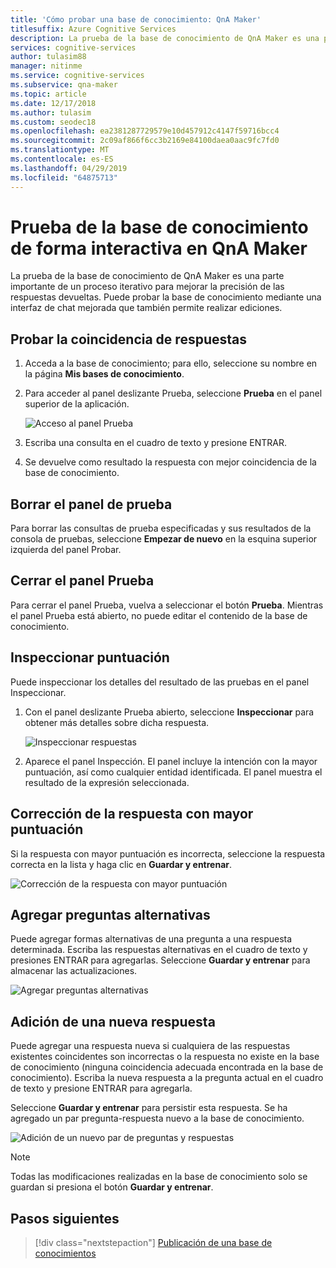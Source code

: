 ```yaml
---
title: 'Cómo probar una base de conocimiento: QnA Maker'
titlesuffix: Azure Cognitive Services
description: La prueba de la base de conocimiento de QnA Maker es una parte importante de un proceso iterativo para mejorar la precisión de las respuestas devueltas. Puede probar la base de conocimiento mediante una interfaz de chat mejorada que también permite realizar ediciones.
services: cognitive-services
author: tulasim88
manager: nitinme
ms.service: cognitive-services
ms.subservice: qna-maker
ms.topic: article
ms.date: 12/17/2018
ms.author: tulasim
ms.custom: seodec18
ms.openlocfilehash: ea2381287729579e10d457912c4147f59716bcc4
ms.sourcegitcommit: 2c09af866f6cc3b2169e84100daea0aac9fc7fd0
ms.translationtype: MT
ms.contentlocale: es-ES
ms.lasthandoff: 04/29/2019
ms.locfileid: "64875713"
---
```

# <a name="test-your-knowledge-base-interactively-in-qna-maker"></a>Prueba de la base de conocimiento de forma interactiva en QnA Maker

La prueba de la base de conocimiento de QnA Maker es una parte importante de un proceso iterativo para mejorar la precisión de las respuestas devueltas. Puede probar la base de conocimiento mediante una interfaz de chat mejorada que también permite realizar ediciones.

## <a name="test-answer-matching"></a>Probar la coincidencia de respuestas

1.  Acceda a la base de conocimiento; para ello, seleccione su nombre en la página **Mis bases de conocimiento**.
2.  Para acceder al panel deslizante Prueba, seleccione **Prueba** en el panel superior de la aplicación.

    ![Acceso al panel Prueba](../media/qnamaker-how-to-test-kb/access-test.png)

3.  Escriba una consulta en el cuadro de texto y presione ENTRAR.

4.  Se devuelve como resultado la respuesta con mejor coincidencia de la base de conocimiento.

## <a name="clear-test-panel"></a>Borrar el panel de prueba

Para borrar las consultas de prueba especificadas y sus resultados de la consola de pruebas, seleccione **Empezar de nuevo** en la esquina superior izquierda del panel Probar.

## <a name="close-test-panel"></a>Cerrar el panel Prueba

Para cerrar el panel Prueba, vuelva a seleccionar el botón **Prueba**. Mientras el panel Prueba está abierto, no puede editar el contenido de la base de conocimiento.

## <a name="inspect-score"></a>Inspeccionar puntuación

Puede inspeccionar los detalles del resultado de las pruebas en el panel Inspeccionar.

1.  Con el panel deslizante Prueba abierto, seleccione **Inspeccionar** para obtener más detalles sobre dicha respuesta.

    ![Inspeccionar respuestas](../media/qnamaker-how-to-test-kb/inspect.png)

2.  Aparece el panel Inspección. El panel incluye la intención con la mayor puntuación, así como cualquier entidad identificada. El panel muestra el resultado de la expresión seleccionada.

## <a name="correct-the-top-scoring-answer"></a>Corrección de la respuesta con mayor puntuación

Si la respuesta con mayor puntuación es incorrecta, seleccione la respuesta correcta en la lista y haga clic en **Guardar y entrenar**.

![Corrección de la respuesta con mayor puntuación](../media/qnamaker-how-to-test-kb/choose-answer.png)

## <a name="add-alternate-questions"></a>Agregar preguntas alternativas

Puede agregar formas alternativas de una pregunta a una respuesta determinada. Escriba las respuestas alternativas en el cuadro de texto y presiones ENTRAR para agregarlas. Seleccione **Guardar y entrenar** para almacenar las actualizaciones.

![Agregar preguntas alternativas](../media/qnamaker-how-to-test-kb/add-alternate-question.png)

## <a name="add-a-new-answer"></a>Adición de una nueva respuesta

Puede agregar una respuesta nueva si cualquiera de las respuestas existentes coincidentes son incorrectas o la respuesta no existe en la base de conocimiento (ninguna coincidencia adecuada encontrada en la base de conocimiento). Escriba la nueva respuesta a la pregunta actual en el cuadro de texto y presione ENTRAR para agregarla. 

Seleccione **Guardar y entrenar** para persistir esta respuesta. Se ha agregado un par pregunta-respuesta nuevo a la base de conocimiento.

![Adición de un nuevo par de preguntas y respuestas](../media/qnamaker-how-to-test-kb/add-answer.png)

> [!NOTE]
> Todas las modificaciones realizadas en la base de conocimiento solo se guardan si presiona el botón **Guardar y entrenar**.

## <a name="next-steps"></a>Pasos siguientes

> [!div class="nextstepaction"]
> [Publicación de una base de conocimientos](./publish-knowledge-base.md)
